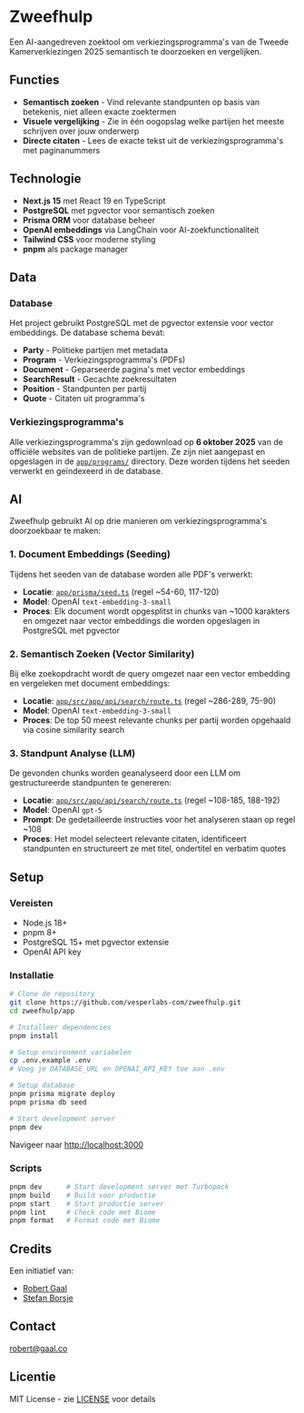 # Zweefhulp

Een AI-aangedreven zoektool om verkiezingsprogramma's van de Tweede Kamerverkiezingen 2025 semantisch te doorzoeken en vergelijken.

## Functies

- **Semantisch zoeken** - Vind relevante standpunten op basis van betekenis, niet alleen exacte zoektermen
- **Visuele vergelijking** - Zie in één oogopslag welke partijen het meeste schrijven over jouw onderwerp
- **Directe citaten** - Lees de exacte tekst uit de verkiezingsprogramma's met paginanummers

## Technologie

- **Next.js 15** met React 19 en TypeScript
- **PostgreSQL** met pgvector voor semantisch zoeken
- **Prisma ORM** voor database beheer
- **OpenAI embeddings** via LangChain voor AI-zoekfunctionaliteit
- **Tailwind CSS** voor moderne styling
- **pnpm** als package manager

## Data

### Database

Het project gebruikt PostgreSQL met de pgvector extensie voor vector embeddings. De database schema bevat:

- **Party** - Politieke partijen met metadata
- **Program** - Verkiezingsprogramma's (PDFs)
- **Document** - Geparseerde pagina's met vector embeddings
- **SearchResult** - Gecachte zoekresultaten
- **Position** - Standpunten per partij
- **Quote** - Citaten uit programma's

### Verkiezingsprogramma's

Alle verkiezingsprogramma's zijn gedownload op **6 oktober 2025** van de officiële websites van de politieke partijen. Ze zijn niet aangepast en opgeslagen in de [`app/programs/`](app/programs/) directory. Deze worden tijdens het seeden verwerkt en geïndexeerd in de database.

## AI

Zweefhulp gebruikt AI op drie manieren om verkiezingsprogramma's doorzoekbaar te maken:

### 1. Document Embeddings (Seeding)

Tijdens het seeden van de database worden alle PDF's verwerkt:

- **Locatie**: [`app/prisma/seed.ts`](app/prisma/seed.ts) (regel ~54-60, 117-120)
- **Model**: OpenAI `text-embedding-3-small`
- **Proces**: Elk document wordt opgesplitst in chunks van ~1000 karakters en omgezet naar vector embeddings die worden opgeslagen in PostgreSQL met pgvector

### 2. Semantisch Zoeken (Vector Similarity)

Bij elke zoekopdracht wordt de query omgezet naar een vector embedding en vergeleken met document embeddings:

- **Locatie**: [`app/src/app/api/search/route.ts`](app/src/app/api/search/route.ts) (regel ~286-289, 75-90)
- **Model**: OpenAI `text-embedding-3-small`
- **Proces**: De top 50 meest relevante chunks per partij worden opgehaald via cosine similarity search

### 3. Standpunt Analyse (LLM)

De gevonden chunks worden geanalyseerd door een LLM om gestructureerde standpunten te genereren:

- **Locatie**: [`app/src/app/api/search/route.ts`](app/src/app/api/search/route.ts) (regel ~108-185, 188-192)
- **Model**: OpenAI `gpt-5`
- **Prompt**: De gedetailleerde instructies voor het analyseren staan op regel ~108
- **Proces**: Het model selecteert relevante citaten, identificeert standpunten en structureert ze met titel, ondertitel en verbatim quotes

## Setup

### Vereisten

- Node.js 18+
- pnpm 8+
- PostgreSQL 15+ met pgvector extensie
- OpenAI API key

### Installatie

```bash
# Clone de repository
git clone https://github.com/vesperlabs-com/zweefhulp.git
cd zweefhulp/app

# Installeer dependencies
pnpm install

# Setup environment variabelen
cp .env.example .env
# Voeg je DATABASE_URL en OPENAI_API_KEY toe aan .env

# Setup database
pnpm prisma migrate deploy
pnpm prisma db seed

# Start development server
pnpm dev
```

Navigeer naar [http://localhost:3000](http://localhost:3000)

### Scripts

```bash
pnpm dev      # Start development server met Turbopack
pnpm build    # Build voor productie
pnpm start    # Start productie server
pnpm lint     # Check code met Biome
pnpm format   # Format code met Biome
```

## Credits

Een initiatief van:
- [Robert Gaal](https://gaal.co)
- [Stefan Borsje](https://stefanborsje.com/)

## Contact

[robert@gaal.co](mailto:robert@gaal.co)

## Licentie

MIT License - zie [LICENSE](LICENSE) voor details

